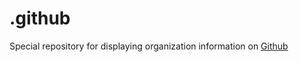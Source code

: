 # .github

Special repository for displaying organization information on [Github](https://github.com/Nouvell)
